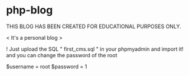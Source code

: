 # php-blog

 THIS BLOG HAS BEEN CREATED FOR EDUCATIONAL PURPOSES ONLY.

< It's a personal blog >

! Just upload the SQL " first_cms.sql " in your phpmyadmin and import it!
and you can change the password of the root



$username = root
$password = 1
